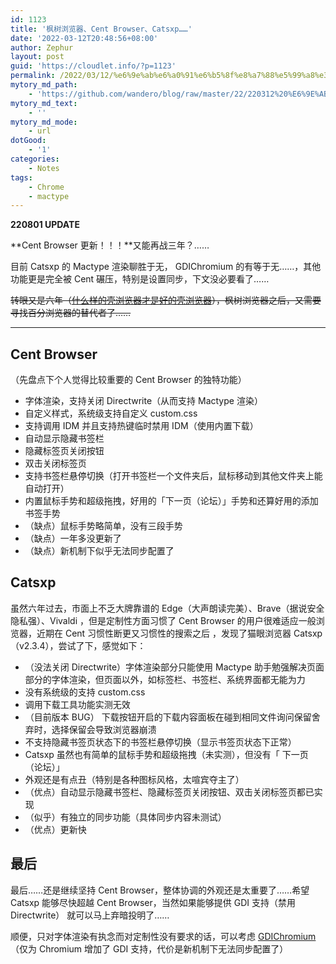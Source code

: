 ```yaml
---
id: 1123
title: '枫树浏览器、Cent Browser、Catsxp……'
date: '2022-03-12T20:48:56+08:00'
author: Zephur
layout: post
guid: 'https://cloudlet.info/?p=1123'
permalink: /2022/03/12/%e6%9e%ab%e6%a0%91%e6%b5%8f%e8%a7%88%e5%99%a8%e3%80%81cent-browser%e3%80%81catsxp/
mytory_md_path:
    - 'https://github.com/wandero/blog/raw/master/22/220312%20%E6%9E%AB%E6%A0%91%E6%B5%8F%E8%A7%88%E5%99%A8%E3%80%81Cent%20Browser%E3%80%81Catsxp%E2%80%A6%E2%80%A6.md'
mytory_md_text:
    - ''
mytory_md_mode:
    - url
dotGood:
    - '1'
categories:
    - Notes
tags:
    - Chrome
    - mactype
---
```


**220801 UPDATE**

**Cent Browser 更新！！！**又能再战三年？……

目前 Catsxp 的 Mactype 渲染聊胜于无， GDIChromium 的有等于无……，其他功能更是完全被 Cent 碾压，特别是设置同步，下文没必要看了……

<del>转眼又是六年（[什么样的壳浏览器才是好的壳浏览器](https://cloudlet.info/t/369)），枫树浏览器之后，又需要寻找百分浏览器的替代者了……</del>

- - - - - -

<!--more-->

## Cent Browser

（先盘点下个人觉得比较重要的 Cent Browser 的独特功能）

- 字体渲染，支持关闭 Directwrite（从而支持 Mactype 渲染）
- 自定义样式，系统级支持自定义 custom.css
- 支持调用 IDM 并且支持热键临时禁用 IDM（使用内置下载）
- 自动显示隐藏书签栏
- 隐藏标签页关闭按钮
- 双击关闭标签页
- 支持书签栏悬停切换（打开书签栏一个文件夹后，鼠标移动到其他文件夹上能自动打开）
- 内置鼠标手势和超级拖拽，好用的「下一页（论坛）」手势和还算好用的添加书签手势
- （缺点）鼠标手势略简单，没有三段手势
- （缺点）一年多没更新了
- （缺点）新机制下似乎无法同步配置了

## Catsxp

虽然六年过去，市面上不乏大牌靠谱的 Edge（大声朗读完美）、Brave（据说安全隐私强）、Vivaldi ，但是定制性方面习惯了 Cent Browser 的用户很难适应一般浏览器，近期在 Cent 习惯性断更又习惯性的搜索之后 ，发现了猫眼浏览器 Catsxp （v2.3.4），尝试了下，感觉如下：

- （没法关闭 Directwrite）字体渲染部分只能使用 Mactype 助手勉强解决页面部分的字体渲染，但页面以外，如标签栏、书签栏、系统界面都无能为力
- 没有系统级的支持 custom.css
- 调用下载工具功能实测无效
- （目前版本 BUG） 下载按钮开启的下载内容面板在碰到相同文件询问保留舍弃时，选择保留会导致浏览器崩溃
- 不支持隐藏书签页状态下的书签栏悬停切换（显示书签页状态下正常）
- Catsxp 虽然也有简单的鼠标手势和超级拖拽（未实测），但没有「 下一页（论坛）」
- 外观还是有点丑（特别是各种图标风格，太喧宾夺主了）
- （优点）自动显示隐藏书签栏、隐藏标签页关闭按钮、双击关闭标签页都已实现
- （似乎）有独立的同步功能（具体同步内容未测试）
- （优点）更新快

## 最后

最后……还是继续坚持 Cent Browser，整体协调的外观还是太重要了……希望 Catsxp 能够尽快超越 Cent Browser，当然如果能够提供 GDI 支持（禁用 Directwrite） 就可以马上弃暗投明了……

顺便，只对字体渲染有执念而对定制性没有要求的话，可以考虑 [GDIChromium](https://github.com/GTANAdam/GDIChromium)（仅为 Chromium 增加了 GDI 支持，代价是新机制下无法同步配置了）